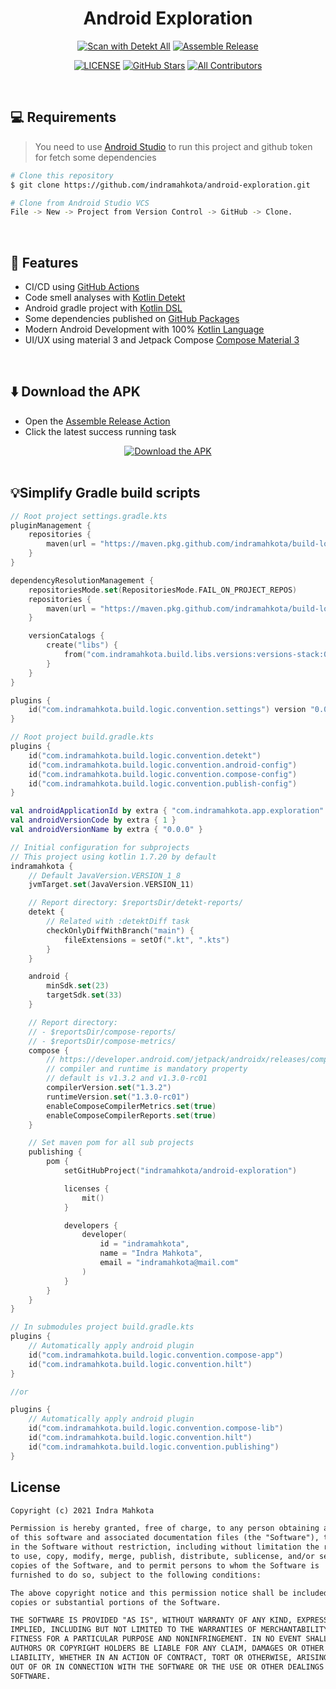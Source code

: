 <h1 align="center">Android Exploration</h1>

<div align="center">
<a href="https://github.com/indramahkota/android-exploration/actions/workflows/detekt-all.yml"><img src="https://github.com/indramahkota/android-exploration/actions/workflows/detekt-all.yml/badge.svg" alt="Scan with Detekt All"/></a> <a href="https://github.com/indramahkota/android-exploration/actions/workflows/assemble-release.yml"><img src="https://github.com/indramahkota/android-exploration/actions/workflows/assemble-release.yml/badge.svg" alt="Assemble Release"/></a>

<a href="https://github.com/indramahkota/android-exploration/blob/master/LICENSE"><img src="https://img.shields.io/github/license/indramahkota/android-exploration?color=blue" alt="LICENSE"/></a> <a href="https://github.com/indramahkota/android-exploration/stargazers"><img src="https://img.shields.io/github/stars/indramahkota/android-exploration" alt="GitHub Stars"/></a> <a href="#contributors"><img src="https://img.shields.io/badge/all_contributors-1-orange.svg?style=flat" alt="All Contributors"/></a>
</div>

<br/>

## 💻 Requirements

> You need to use [Android Studio](https://developer.android.com/studio) to run this project and github token for fetch some dependencies

```bash
# Clone this repository
$ git clone https://github.com/indramahkota/android-exploration.git

# Clone from Android Studio VCS
File -> New -> Project from Version Control -> GitHub -> Clone.
```

</br>

## 📝 Features

- CI/CD using [GitHub Actions](https://docs.github.com/en/actions/learn-github-actions/understanding-github-actions)
- Code smell analyses with [Kotlin Detekt](https://github.com/detekt/detekt)
- Android gradle project with [Kotlin DSL](https://docs.gradle.org/current/userguide/kotlin_dsl.html)
- Some dependencies published on [GitHub Packages](https://docs.github.com/en/packages)
- Modern Android Development with 100% [Kotlin Language](https://kotlinlang.org/)
- UI/UX using material 3 and Jetpack Compose [Compose Material 3](https://developer.android.com/jetpack/androidx/releases/compose-material3)

</br>

## ⬇️ Download the APK
- Open the [Assemble Release Action](https://github.com/indramahkota/android-exploration/actions/workflows/assemble-release.yml)
- Click the latest success running task

<div align="center">
<a href="https://github.com/indramahkota/android-exploration/actions/workflows/assemble-release.yml"><img src="https://user-images.githubusercontent.com/34052126/193442434-1a36f7d2-a378-4230-9315-c044b030320f.png" alt="Download the APK"/></a>
</div>

</br>

## 💡Simplify Gradle build scripts

```kt
// Root project settings.gradle.kts
pluginManagement {
    repositories {
        maven(url = "https://maven.pkg.github.com/indramahkota/build-logic-public/")
    }
}

dependencyResolutionManagement {
    repositoriesMode.set(RepositoriesMode.FAIL_ON_PROJECT_REPOS)
    repositories {
        maven(url = "https://maven.pkg.github.com/indramahkota/build-logic-public/")
    }

    versionCatalogs {
        create("libs") {
            from("com.indramahkota.build.libs.versions:versions-stack:0.0.0")
        }
    }
}

plugins {
    id("com.indramahkota.build.logic.convention.settings") version "0.0.10"
}
```

```kt
// Root project build.gradle.kts
plugins {
    id("com.indramahkota.build.logic.convention.detekt")
    id("com.indramahkota.build.logic.convention.android-config")
    id("com.indramahkota.build.logic.convention.compose-config")
    id("com.indramahkota.build.logic.convention.publish-config")
}

val androidApplicationId by extra { "com.indramahkota.app.exploration" }
val androidVersionCode by extra { 1 }
val androidVersionName by extra { "0.0.0" }

// Initial configuration for subprojects
// This project using kotlin 1.7.20 by default
indramahkota {
    // Default JavaVersion.VERSION_1_8
    jvmTarget.set(JavaVersion.VERSION_11)

    // Report directory: $reportsDir/detekt-reports/
    detekt {
        // Related with :detektDiff task
        checkOnlyDiffWithBranch("main") {
            fileExtensions = setOf(".kt", ".kts")
        }
    }

    android {
        minSdk.set(23)
        targetSdk.set(33)
    }

    // Report directory:
    // - $reportsDir/compose-reports/
    // - $reportsDir/compose-metrics/
    compose {
        // https://developer.android.com/jetpack/androidx/releases/compose
        // compiler and runtime is mandatory property
        // default is v1.3.2 and v1.3.0-rc01
        compilerVersion.set("1.3.2")
        runtimeVersion.set("1.3.0-rc01")
        enableComposeCompilerMetrics.set(true)
        enableComposeCompilerReports.set(true)
    }

    // Set maven pom for all sub projects
    publishing {
        pom {
            setGitHubProject("indramahkota/android-exploration")

            licenses {
                mit()
            }

            developers {
                developer(
                    id = "indramahkota",
                    name = "Indra Mahkota",
                    email = "indramahkota@mail.com"
                )
            }
        }
    }
}
```

```kt
// In submodules project build.gradle.kts
plugins {
    // Automatically apply android plugin
    id("com.indramahkota.build.logic.convention.compose-app")
    id("com.indramahkota.build.logic.convention.hilt")
}

//or

plugins {
    // Automatically apply android plugin
    id("com.indramahkota.build.logic.convention.compose-lib")
    id("com.indramahkota.build.logic.convention.hilt")
    id("com.indramahkota.build.logic.convention.publishing")
}
```

## License

```markdown
Copyright (c) 2021 Indra Mahkota

Permission is hereby granted, free of charge, to any person obtaining a copy
of this software and associated documentation files (the "Software"), to deal
in the Software without restriction, including without limitation the rights
to use, copy, modify, merge, publish, distribute, sublicense, and/or sell
copies of the Software, and to permit persons to whom the Software is
furnished to do so, subject to the following conditions:

The above copyright notice and this permission notice shall be included in all
copies or substantial portions of the Software.

THE SOFTWARE IS PROVIDED "AS IS", WITHOUT WARRANTY OF ANY KIND, EXPRESS OR
IMPLIED, INCLUDING BUT NOT LIMITED TO THE WARRANTIES OF MERCHANTABILITY,
FITNESS FOR A PARTICULAR PURPOSE AND NONINFRINGEMENT. IN NO EVENT SHALL THE
AUTHORS OR COPYRIGHT HOLDERS BE LIABLE FOR ANY CLAIM, DAMAGES OR OTHER
LIABILITY, WHETHER IN AN ACTION OF CONTRACT, TORT OR OTHERWISE, ARISING FROM,
OUT OF OR IN CONNECTION WITH THE SOFTWARE OR THE USE OR OTHER DEALINGS IN THE
SOFTWARE.
```

